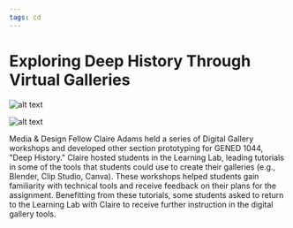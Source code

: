 ```yaml
---
tags: cd
---
```


# Exploring Deep History Through Virtual Galleries

![alt text](https://files.slack.com/files-pri/T0HTW3H0V-F0329E4N3A8/screen_shot_2022-02-08_at_2.47.36_pm.png?pub_secret=63cccd652d)

![alt text](https://files.slack.com/files-pri/T0HTW3H0V-F032KQ359DF/screen_shot_2022-02-08_at_2.52.44_pm.png?pub_secret=a27751d3c9)

Media & Design Fellow Claire Adams held a series of Digital Gallery workshops and developed other section prototyping for GENED 1044, "Deep History." Claire hosted students in the Learning Lab, leading tutorials in some of the tools that students could use to create their galleries (e.g., Blender, Clip Studio, Canva). These workshops helped students gain familiarity with technical tools and receive feedback on their plans for the assignment. Benefitting from these tutorials, some students asked to return to the Learning Lab with Claire to receive further instruction in the digital gallery tools.